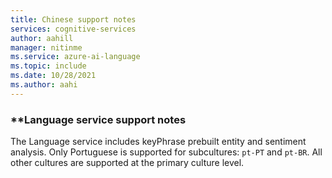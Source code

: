 ```yaml
---
title: Chinese support notes
services: cognitive-services
author: aahill
manager: nitinme
ms.service: azure-ai-language
ms.topic: include
ms.date: 10/28/2021
ms.author: aahi
---
```


### **Language service support notes
The Language service includes keyPhrase prebuilt entity and sentiment analysis. Only Portuguese is supported for subcultures: `pt-PT` and `pt-BR`. All other cultures are supported at the primary culture level.
